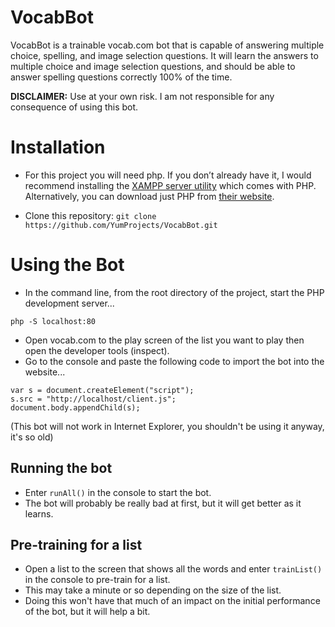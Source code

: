 # VocabBot
VocabBot is a trainable vocab.com bot that is capable of answering multiple choice, spelling, and image selection questions. It will learn the answers to multiple choice and image selection questions, and should be able to answer spelling questions correctly 100% of the time.

**DISCLAIMER:** Use at your own risk. I am not responsible for any consequence of using this bot.


# Installation
* For this project you will need php. If you don’t already have it, I would recommend installing the [XAMPP server utility](https://www.apachefriends.org/download.html) which comes with PHP. Alternatively, you can download just PHP from [their website](https://www.php.net/downloads.php).

* Clone this repository: `git clone https://github.com/YumProjects/VocabBot.git`

# Using the Bot
* In the command line, from the root directory of the project, start the PHP development server...
```
php -S localhost:80
```

* Open vocab.com to the play screen of the list you want to play then open the developer tools (inspect).
* Go to the console and paste the following code to import the bot into the website...
```
var s = document.createElement("script");
s.src = "http://localhost/client.js";
document.body.appendChild(s);
```

(This bot will not work in Internet Explorer, you shouldn't be using it anyway, it's so old)

## Running the bot
* Enter `runAll()` in the console to start the bot.
* The bot will probably be really bad at first, but it will get better as it learns.

## Pre-training for a list
* Open a list to the screen that shows all the words and enter `trainList()` in the console to pre-train for a list.
* This may take a minute or so depending on the size of the list.
* Doing this won't have that much of an impact on the initial performance of the bot, but it will help a bit.